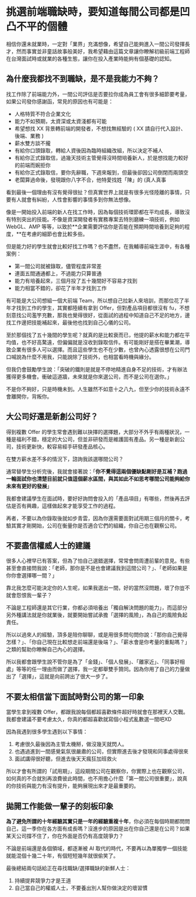 # 挑選前端職缺時，要知道每間公司都是凹凸不平的個體

相信你還未就業時，一定對「業界」充滿想像，希望自己能夠進入一間公司發揮長才，然而事實並非童話故事般美好，我希望藉由這篇文章讓你瞭解初級前端工程師在台灣面試時或就業的各種生態，讓你在投入產業時能夠有個基礎的認知。

## 為什麼我都找不到職缺，是不是我能力不夠？

找工作除了前端能力外，一間公司評估是否要拉你成為員工會有很多細節要考量，如果公司發你感謝函，常見的原因也有可能是：

* 人格特質不符合企業文化
* 能力不如預期，太資深或太資淺都有可能
* 希望想找 XX 背景轉前端的開發者，不想找無經驗的 \( XX 請自行代入設計、後端、業務 \)
* 薪水雙方談不攏
* 有給你口頭錄取，轉給人資後因為臨時組織改組，所以決定不補人
* 有給你正式錄取信，過幾天技術主管覺得沒時間培養新人，於是想找能力較好的前端而婉拒你
* 有給你正式錄取信，要你先辭職，下週來報到，但最後卻因公司倒閉而兩頭空
* 老闆算過命後，發現跟你八字不合，他特愛找姓「陳」的 \(真人真事

看到最後一個理由有沒有覺得很扯？但真實世界上就是有很多光怪陸離的事情，只要有人就會有糾紛，人性會影響的事情多到你無法想像。

像是一開始投入前端的新人在找工作時，因為每個技術環節都在平均成長，導致沒有特別突出的技能。不像是資深開發者有實務專案去特別磨練一項技術，例如 WebGL、AMP 等等，以致於**企業需要評估你是否能在預期時間培養到足夠的程度，**在考慮的細節也會比較多些。

但是能力好的學生就會比較好找工作嗎？也不盡然，在我輔導前端生涯中，有各種案例：

* 第一間公司就被錄取，儘管程度非常差
* 連面五間通通都上，不過能力只算普通
* 能力有培養起來，三個月投了五十幾間好不容易才找到
* 能力相當不錯的，卻花了半年才找到工作

有可能是大公司想組一個大前端 Team，所以想自己拉新人來培訓，而那位花了半年才找到工作的學生，其實都陸續有拿到 Offer，但對產品項目都很沒有 fu，不想刻意找公司濫竽充數，那我也覺得很好，從面試的過程中知道自己不足的地方，邊找工作邊把技能補起來，最後他也找到自己心儀的公司。

至於那個找了五十幾間的學生呢？就真的是比較衰而已，他提的薪水和能力都在平均值，也不好高騖遠，但偏偏就是沒收到錄取信件。有可能剛好是搭在畢業潮，導致企業有很多人可以選擇。而且這些學生也不在少數，也曾內心透露很想在公司門口喊說為什麼不用我，只能說除了技術外，也相當看時機與緣分。

但我仍會鼓勵學生說：「突破的鐵則是就是不停地精進自身不足的技術，才有辦法獲得更多機會。衝破這道牆，未來就是你來選公司，而不是公司在選你。」

不是你不夠好，只是時機未到。人生雖然不如意十之八九，但至少你的技術永遠不會離開你，背叛你。

## 大公司好還是新創公司好？

得到複數 Offer 的學生常會遇到難以抉擇的選擇題，大部分不外乎有兩種狀況，一種是福利不錯，穩定的大公司，但並非研發而是維護固有產品。另一種是新創公司，技術更新快，較容易經手研發產品核心。

在雙方薪水差不多的情況下，諮詢我該選哪間公司？

通常替學生分析完後，我就會接著說：「**你不覺得這兩個優缺點剛好是互補？跑過一輪面試你也清楚目前就只值這個薪水區間，與其如此不如思考哪間公司能夠給你未來有更好的發展**」

我都會建議學生在面試時，要好好詢問會投入的「產品項目」有哪些，然後再去評估是否有興趣，這樣做起來才能享受工作的過程。

再者，不要以為你錄取後就如步青雲，因為你還需要面對試用期三個月的關卡，考驗其實才剛開始，公司在衡量你是否適合它們的組織，你自己也在觀察公司。

## 不要盡信權威人士的建議

很多人心裡早已有答案，但為了怕自己選錯選擇，常常會問周遭前輩的意見。有些甚至會直接問我說：「老師，那你是不是也會建議我到這間公司？」、「老師如果是你你會選擇哪一間？」

靠北我怎麼可能決定你的人生呢，如果我選出一間，好的當然沒問題，壞了你豈不就會怨恨我一輩子？

不論是工程師還是其它行業，你都必須培養出「獨自解決問題的能力」，而這部分另外種講法就是你就業後，就要開始嘗試承擔「選擇的風險」，為自己的風險負起責任。

所以以過來人的經驗，頂多是陪你聊聊，或是用很多問句問你說：「那你自己覺得怎樣？」、「你自己現在比較想走前端還是後端？」、「薪水會是你考量的重點嗎？」之類的幫助你瞭解自己內心的選擇。

所以我都會跟學生說不管你是為了「金錢」、「個人發展」、「離家近」、「同事好相處」等等的任一理由而做了選擇，我一定都舉雙手贊同。因為你用了自己的力量做出了「選擇」，這就是向前跨出了很大一步了。

## 不要太相信當下面試時對公司的第一印象

當學生拿到複數 Offer，都跟我說每個都超喜歡條件超好時就會在那裡天人交戰。我都會建議不要考慮太久，你真的都超喜歡就寫個小程式亂數選一間吧XD

因為我遇到很多學生遇到以下事情：  
1. 考慮很久最後因為主管太機掰，做沒幾天就閃人。  
2. 也遇過進到一間感覺氣氛很嚴肅的公司，但實際進去後才發現和同事處得很來  
3. 面試講得很好聽，但進去後天天瘋狂加班救火

所以才會有所謂的「試用期」，這段期間公司在觀察你，你實際上也在觀察公司，如何真的不合就別再浪費彼此時間，也不用擔心什麼「第一間公司很重要」，說真的你技術與能力有沒有提升，能夠展現出來才是最重要的。

## 拋開工作能做一輩子的刻板印象

**為了避免所謂的十年經驗其實只是一年的經驗重複十年**，你必須在每個時期都問問自己，這一季你在各方面有成長嗎？沒進步的原因是出在你自己還是在公司？如果某天公司撐不住了，你在外面是否仍有高度競爭力？

不論是前端還是各個領域，都逐漸被 AI 取代的時代，不要再以為單獨學一個技能就能混個十幾二十年，有個短短幾年就很偷笑了。

最後總結兩句話給正在尋找職缺/選擇職缺的新鮮人士：  
1. 持續提昇競爭力才是王道  
2. 自己當自己的權威人士，不要養出別人幫你做決定的壞習慣

